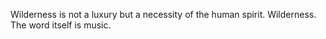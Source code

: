 Wilderness is not a luxury but a necessity of the human spirit.
Wilderness. The word itself is music.
